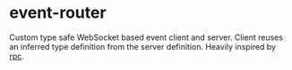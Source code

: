 # event-router

Custom type safe WebSocket based event client and server. Client reuses an inferred type definition from the server definition. Heavily inspired by [rpc](https://trpc.io/).
